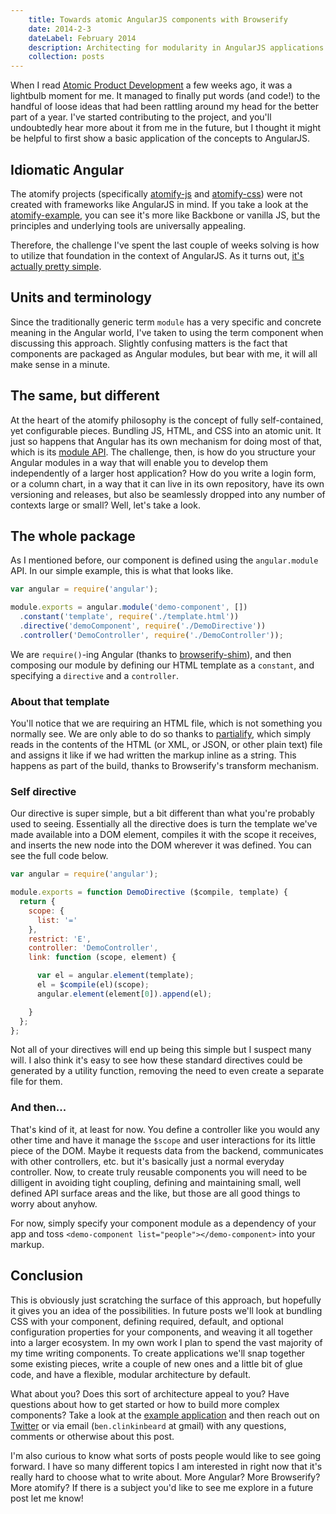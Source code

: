 ```yaml
---
	title: Towards atomic AngularJS components with Browserify
	date: 2014-2-3
	dateLabel: February 2014
	description: Architecting for modularity in AngularJS applications
	collection: posts
---
```


When I read [Atomic Product Development](http://techwraith.com/atomic-product-development) a few weeks ago, it was a lightbulb moment for me. It managed to finally put words (and code!) to the handful of loose ideas that had been rattling around my head for the better part of a year. I've started contributing to the project, and you'll undoubtedly hear more about it from me in the future, but I thought it might be helpful to first show a basic application of the concepts to AngularJS.

## Idiomatic Angular

The atomify projects (specifically [atomify-js](https://github.com/Techwraith/atomify-js) and [atomify-css](https://github.com/Techwraith/atomify-css)) were not created with frameworks like AngularJS in mind. If you take a look at the [atomify-example](https://github.com/Techwraith/atomify-example), you can see it's more like Backbone or vanilla JS, but the principles and underlying tools are universally appealing.

Therefore, the challenge I've spent the last couple of weeks solving is how to utilize that foundation in the context of AngularJS. As it turns out, [it's actually pretty simple](https://github.com/bclinkinbeard/angular-component-demo).

## Units and terminology

Since the traditionally generic term `module` has a very specific and concrete meaning in the Angular world, I've taken to using the term component when discussing this approach. Slightly confusing matters is the fact that components are packaged as Angular modules, but bear with me, it will all make sense in a minute.

## The same, but different

At the heart of the atomify philosophy is the concept of fully self-contained, yet configurable pieces. Bundling JS, HTML, and CSS into an atomic unit. It just so happens that Angular has its own mechanism for doing most of that, which is its [module API](http://docs.angularjs.org/api/angular.Module). The challenge, then, is how do you structure your Angular modules in a way that will enable you to develop them independently of a larger host application? How do you write a login form, or a column chart, in a way that it can live in its own repository, have its own versioning and releases, but also be seamlessly dropped into any number of contexts large or small? Well, let's take a look.

## The whole package

As I mentioned before, our component is defined using the `angular.module` API. In our simple example, this is what that looks like.

```javascript
var angular = require('angular');

module.exports = angular.module('demo-component', [])
  .constant('template', require('./template.html'))
  .directive('demoComponent', require('./DemoDirective'))
  .controller('DemoController', require('./DemoController'));
```

We are `require()`-ing Angular (thanks to [browserify-shim](https://github.com/thlorenz/browserify-shim)), and then composing our module by defining our HTML template as a `constant`, and specifying a `directive` and a `controller`.

### About that template

You'll notice that we are requiring an HTML file, which is not something you normally see. We are only able to do so thanks to [partialify](https://npmjs.org/package/partialify), which simply reads in the contents of the HTML (or XML, or JSON, or other plain text) file and assigns it like if we had written the markup inline as a string. This happens as part of the build, thanks to Browserify's transform mechanism.

### Self directive

Our directive is super simple, but a bit different than what you're probably used to seeing. Essentially all the directive does is turn the template we've made available into a DOM element, compiles it with the scope it receives, and inserts the new node into the DOM wherever it was defined. You can see the full code below.

```javascript
var angular = require('angular');

module.exports = function DemoDirective ($compile, template) {
  return {
    scope: {
      list: '='
    },
    restrict: 'E',
    controller: 'DemoController',
    link: function (scope, element) {

      var el = angular.element(template);
      el = $compile(el)(scope);
      angular.element(element[0]).append(el);

    }
  };
};
```

Not all of your directives will end up being this simple but I suspect many will. I also think it's easy to see how these standard directives could be generated by a utility function, removing the need to even create a separate file for them.

### And then...

That's kind of it, at least for now. You define a controller like you would any other time and have it manage the `$scope` and user interactions for its little piece of the DOM. Maybe it requests data from the backend, communicates with other controllers, etc. but it's basically just a normal everyday controller. Now, to create truly reusable components you will need to be dilligent in avoiding tight coupling, defining and maintaining small, well defined API surface areas and the like, but those are all good things to worry about anyhow.

For now, simply specify your component module as a dependency of your app and toss `<demo-component list="people"></demo-component>` into your markup.

## Conclusion

This is obviously just scratching the surface of this approach, but hopefully it gives you an idea of the possibilities. In future posts we'll look at bundling CSS with your component, defining required, default, and optional configuration properties for your components, and weaving it all together into a larger ecosystem. In my own work I plan to spend the vast majority of my time writing components. To create applications we'll snap together some existing pieces, write a couple of new ones and a little bit of glue code, and have a flexible, modular architecture by default.

What about you? Does this sort of architecture appeal to you? Have questions about how to get started or how to build more complex components? Take a look at the [example application](https://github.com/bclinkinbeard/angular-component-demo) and then reach out on [Twitter](https://twitter.com/bclinkinbeard) or via email (`ben.clinkinbeard` at gmail) with any questions, comments or otherwise about this post.

I'm also curious to know what sorts of posts people would like to see going forward. I have so many different topics I am interested in right now that it's really hard to choose what to write about. More Angular? More Browserify? More atomify? If there is a subject you'd like to see me explore in a future post let me know!
